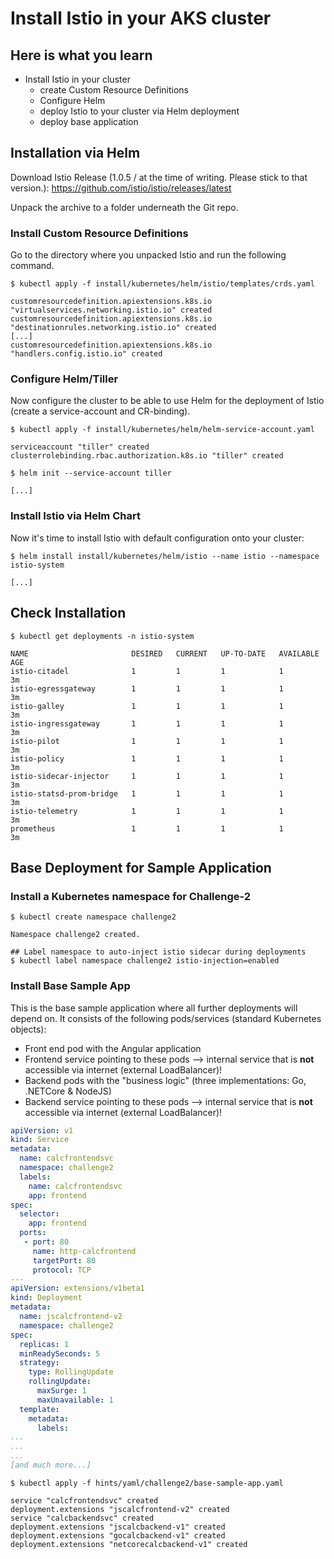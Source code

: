 # Install Istio in your AKS cluster #

## Here is what you learn ##

- Install Istio in your cluster
  - create Custom Resource Definitions
  - Configure Helm
  - deploy Istio to your cluster via Helm deployment
  - deploy base application

## Installation via Helm ##

Download Istio Release (1.0.5 / at the time of writing. Please stick to that version.): https://github.com/istio/istio/releases/latest

Unpack the archive to a folder underneath the Git repo.

### Install Custom Resource Definitions ###

Go to the directory where you unpacked Istio and run the following command.

```shell
$ kubectl apply -f install/kubernetes/helm/istio/templates/crds.yaml

customresourcedefinition.apiextensions.k8s.io "virtualservices.networking.istio.io" created
customresourcedefinition.apiextensions.k8s.io "destinationrules.networking.istio.io" created
[...]
customresourcedefinition.apiextensions.k8s.io "handlers.config.istio.io" created
```

### Configure Helm/Tiller ###

Now configure the cluster to be able to use Helm for the deployment of Istio (create a service-account and CR-binding).

```shell
$ kubectl apply -f install/kubernetes/helm/helm-service-account.yaml

serviceaccount "tiller" created
clusterrolebinding.rbac.authorization.k8s.io "tiller" created

$ helm init --service-account tiller

[...]
```

### Install Istio via Helm Chart ###

Now it's time to install Istio with default configuration onto your cluster:

```shell
$ helm install install/kubernetes/helm/istio --name istio --namespace istio-system

[...]
```

## Check Installation ##

```shell
$ kubectl get deployments -n istio-system

NAME                       DESIRED   CURRENT   UP-TO-DATE   AVAILABLE   AGE
istio-citadel              1         1         1            1           3m
istio-egressgateway        1         1         1            1           3m
istio-galley               1         1         1            1           3m
istio-ingressgateway       1         1         1            1           3m
istio-pilot                1         1         1            1           3m
istio-policy               1         1         1            1           3m
istio-sidecar-injector     1         1         1            1           3m
istio-statsd-prom-bridge   1         1         1            1           3m
istio-telemetry            1         1         1            1           3m
prometheus                 1         1         1            1           3m
```

## Base Deployment for Sample Application ##

### Install a Kubernetes namespace for Challenge-2 ###

```shell
$ kubectl create namespace challenge2

Namespace challenge2 created.

## Label namespace to auto-inject istio sidecar during deployments
$ kubectl label namespace challenge2 istio-injection=enabled
```

### Install Base Sample App ###

This is the base sample application where all further deployments will depend on. It consists of the following pods/services (standard Kubernetes objects):

- Front end pod with the Angular application
- Frontend service pointing to these pods --> internal service that is **not** accessible via internet (external LoadBalancer)!
- Backend pods with the "business logic" (three implementations: Go, .NETCore & NodeJS)
- Backend service pointing to these pods --> internal service that is **not** accessible via internet (external LoadBalancer)!

```yaml
apiVersion: v1
kind: Service
metadata:
  name: calcfrontendsvc
  namespace: challenge2
  labels:
    name: calcfrontendsvc
    app: frontend
spec:
  selector:
    app: frontend
  ports:
   - port: 80
     name: http-calcfrontend
     targetPort: 80
     protocol: TCP
---
apiVersion: extensions/v1beta1
kind: Deployment
metadata:
  name: jscalcfrontend-v2
  namespace: challenge2
spec:
  replicas: 1
  minReadySeconds: 5
  strategy:
    type: RollingUpdate
    rollingUpdate:
      maxSurge: 1
      maxUnavailable: 1
  template:
    metadata:
      labels:
...
...
...
[and much more...]
```

```shell
$ kubectl apply -f hints/yaml/challenge2/base-sample-app.yaml

service "calcfrontendsvc" created
deployment.extensions "jscalcfrontend-v2" created
service "calcbackendsvc" created
deployment.extensions "jscalcbackend-v1" created
deployment.extensions "gocalcbackend-v1" created
deployment.extensions "netcorecalcbackend-v1" created
```